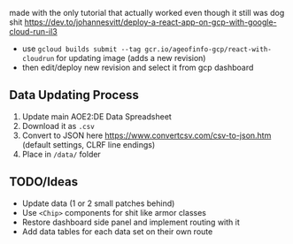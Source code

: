 made with the only tutorial that actually worked even though it still was dog shit https://dev.to/johannesvitt/deploy-a-react-app-on-gcp-with-google-cloud-run-il3

- use `gcloud builds submit --tag gcr.io/ageofinfo-gcp/react-with-cloudrun` for updating image (adds a new revision)
- then edit/deploy new revision and select it from gcp dashboard

## Data Updating Process

1. Update main AOE2:DE Data Spreadsheet
2. Download it as `.csv`
3. Convert to JSON here https://www.convertcsv.com/csv-to-json.htm (default settings, CLRF line endings)
4. Place in `/data/` folder

## TODO/Ideas

- Update data (1 or 2 small patches behind)
- Use `<Chip>` components for shit like armor classes
- Restore dashboard side panel and implement routing with it
- Add data tables for each data set on their own route
